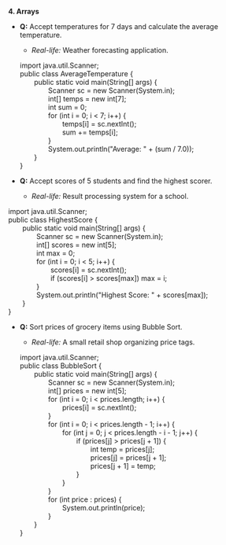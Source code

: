 **4. Arrays**

- **Q:** Accept temperatures for 7 days and calculate the average temperature.
  - *Real-life:* Weather forecasting application.

  import java.util.Scanner;\
public class AverageTemperature {\
`    `public static void main(String[] args) {\
`        `Scanner sc = new Scanner(System.in);\
`        `int[] temps = new int[7];\
`        `int sum = 0;\
`        `for (int i = 0; i < 7; i++) {\
`            `temps[i] = sc.nextInt();\
`            `sum += temps[i];\
`        `}\
`        `System.out.println("Average: " + (sum / 7.0));\
`    `}\
}

- **Q:** Accept scores of 5 students and find the highest scorer.
  - *Real-life:* Result processing system for a school.

import java.util.Scanner;\
public class HighestScore {\
`    `public static void main(String[] args) {\
`        `Scanner sc = new Scanner(System.in);\
`        `int[] scores = new int[5];\
`        `int max = 0;\
`        `for (int i = 0; i < 5; i++) {\
`            `scores[i] = sc.nextInt();\
`            `if (scores[i] > scores[max]) max = i;\
`        `}\
`        `System.out.println("Highest Score: " + scores[max]);\
`    `}\
}

- **Q:** Sort prices of grocery items using Bubble Sort.
  - *Real-life:* A small retail shop organizing price tags.

  import java.util.Scanner;\
public class BubbleSort {\
`    `public static void main(String[] args) {\
`        `Scanner sc = new Scanner(System.in);\
`        `int[] prices = new int[5];\
`        `for (int i = 0; i < prices.length; i++) {\
`            `prices[i] = sc.nextInt();\
`        `}\
`        `for (int i = 0; i < prices.length - 1; i++) {\
`            `for (int j = 0; j < prices.length - i - 1; j++) {\
`                `if (prices[j] > prices[j + 1]) {\
`                    `int temp = prices[j];\
`                    `prices[j] = prices[j + 1];\
`                    `prices[j + 1] = temp;\
`                `}\
`            `}\
`        `}\
`        `for (int price : prices) {\
`            `System.out.println(price);\
`        `}\
`    `}\
}
